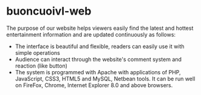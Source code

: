 # buoncuoivl-web
The purpose of our website helps viewers easily find the latest and hottest entertainment information and are updated continuously as follows:
- The interface is beautiful and flexible, readers can easily use it with simple operations
- Audience can interact through the website's comment system and reaction (like button)
- The system is programmed with Apache with applications of PHP, JavaScript, CSS3, HTML5 and MySQL, Netbean tools. It can be run well on FireFox, Chrome, Internet Explorer 8.0 and above browsers.

